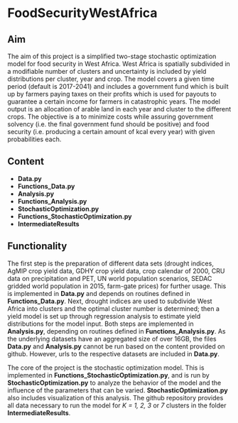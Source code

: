 # FoodSecurityWestAfrica

## Aim

The aim of this project is a simplified two-stage stochastic optimization model for food security in West Africa. West 
Africa is spatially subdivided in a modifiable number of clusters and uncertainty is included by yield distributions 
per cluster, year and crop. The model covers a given time period (default is 2017-2041) and includes a government fund 
which is built up by farmers paying taxes on their profits which is used for payouts to guarantee a certain income for 
farmers in catastrophic years. The model output is an allocation of arable land in each year and cluster to the 
different crops. The objective is a to minimize costs while assuring government solvency (i.e. the final government 
fund should be positive) and food security (i.e. producing a certain amount of kcal every year) with given 
probabilities each. 

## Content

- **Data.py**
- **Functions_Data.py**
- **Analysis.py**
- **Functions_Analysis.py**
- **StochasticOptimization.py**
- **Functions_StochasticOptimization.py**
- **IntermediateResults**

## Functionality

The first step is the preparation of different data sets (drought indices, AgMIP crop yield data, GDHY
crop yield data, crop calendar of 2000, CRU data on precipitation and PET, UN world population 
scenarios, SEDAC gridded world population in 2015, farm-gate prices) for further usage. This is implemented in 
**Data.py** and depends on routines defined in **Functions_Data.py**. Next, drought indices are used to 
subdivide West Africa into clusters and the optimal cluster number is determined; then a yield model is set up through 
regression analysis to estimate yield distributions for the model input. Both steps are implemented in 
**Analysis.py**, depending on routines defined in **Functions_Analysis.py**. As the underlying datasets have 
an aggregated size of over 16GB, the files **Data.py** and **Analysis.py** cannot be run based on the content 
provided on github. However, urls to the respective datasets are included in **Data.py**.

The core of the project is the stochastic optimization model. This is implemented in 
**Functions_StochasticOptimization.py**, and is run by **StochasticOptimization.py** to analyze the behavior 
of the model and the influence of the parameters that can be varied. **StochasticOptimization.py** also 
includes visualization of this analysis. The github repository provides all data necessary to run the model for 
_K = 1, 2, 3_ or _7_ clusters in the folder **IntermediateResults**.

